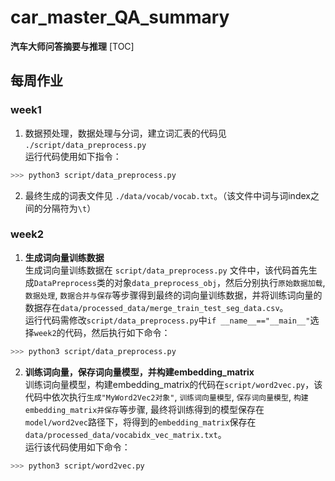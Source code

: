 # car_master_QA_summary
**汽车大师问答摘要与推理**
[TOC]
## 每周作业
### week1
1. 数据预处理，数据处理与分词，建立词汇表的代码见 `./script/data_preprocess.py`<br>
运行代码使用如下指令：
```bash
>>> python3 script/data_preprocess.py
```
2. 最终生成的词表文件见 `./data/vocab/vocab.txt`。（该文件中词与词index之间的分隔符为`\t`）
### week2
1. **生成词向量训练数据**<br>
生成词向量训练数据在 `script/data_preprocess.py` 文件中，该代码首先生成`DataPreprocess`类的对象`data_preprocess_obj`，然后分别执行`原始数据加载`, `数据处理`, `数据合并与保存`等步骤得到最终的词向量训练数据，并将训练词向量的数据存在`data/processed_data/merge_train_test_seg_data.csv`。<br>
运行代码需修改`script/data_preprocess.py`中`if __name__=="__main__"`选择`week2`的代码，然后执行如下命令：
```bash
>>> python3 script/data_preprocess.py
```
2. **训练词向量，保存词向量模型，并构建embedding_matrix**<br>
训练词向量模型，构建embedding_matrix的代码在`script/word2vec.py`，该代码中依次执行`生成"MyWord2Vec2对象"`, `训练词向量模型`, `保存词向量模型`, `构建embedding_matrix并保存`等步骤, 最终将训练得到的模型保存在`model/word2vec`路径下，将得到的`embedding_matrix`保存在`data/processed_data/vocabidx_vec_matrix.txt`。<br>
运行该代码使用如下命令：
```bash
>>> python3 script/word2vec.py
```